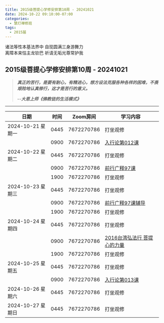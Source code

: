 ```yaml
---
title: 2015级菩提心学修安排第10周 - 20241021
date: 2024-10-22 09:10:00-07:00
categories:
  - 慧灯禅修班
tags:
  - 2015届
---
```

诸法等性本基法界中 自现圆满三身游舞力  
离障本来怙主龙钦巴 祈请无垢光尊常护我


## 2015级菩提心学修安排第10周 - 20241021


> *__真正的苦行，是要有耐心，有精进心，想方设法克服各种各样的困难，不畏艰险地认真修行，这才是苦行的意义。__*
>
> --***大恩上师《佛教徒的生活模式》***


---


|日期 |时间|Zoom房间|学习内容|
|--|--|--|--|
| 2024-10-21 星期一|0445|7672270786|打坐观修|
| |0900|7672270786|[入行论第012课](https://huidengchanxiu.net/refs/rxl/01#第十二节课) |
| 2024-10-22 星期二 |0445|7672270786|打坐观修|
|   |0900|7672270786| [前行广释97课](https://huidengchanxiu.net/refs/qxgs/qxgs-09ptx/#前行广释第097课) |
|   |1900|7672270786|打坐观修|
| 2024-10-23 星期三  |0445|7672270786|打坐观修|
|   |0900|7672270786| [前行广释97课辅导](https://huidengchanxiu.net/refs/qxgs/fudao/qxgsfd-09ptx/#前行广释第097课辅导) |
|   |1900|7672270786| 打坐观修 |
| 2024-10-24 星期四|0445|7672270786|打坐观修|
|   |0900|7672270786| [2016台湾弘法行 菩提心的力量](https://www.fohuifayu.com/index.php/huideng-jiangtang/fofa-jianxiu/puti-xin/9771-l16027) |
|   |1900|7672270786|打坐观修|
| 2024-10-25 星期五|0445|7672270786|打坐观修|
|   |0900|7672270786| [入行论第013课](https://huidengchanxiu.net/refs/rxl/01#第十三节课) |
| 2024-10-26 星期六|0445|7672270786|打坐观修|
| 2024-10-27 星期日|0445|7672270786|打坐观修|


